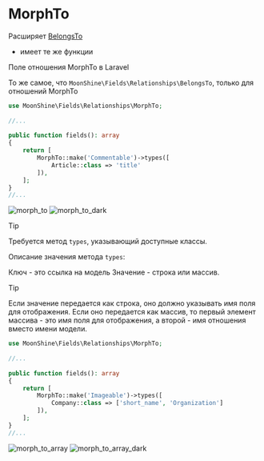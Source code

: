 # MorphTo

Расширяет [BelongsTo](https://moonshine-laravel.com/docs/resource/fields/fields-belongs_to)
* имеет те же функции    

Поле отношения MorphTo в Laravel

То же самое, что `MoonShine\Fields\Relationships\BelongsTo`, только для отношений MorphTo

```php
use MoonShine\Fields\Relationships\MorphTo; 
 
//...
 
public function fields(): array
{
    return [
        MorphTo::make('Commentable')->types([
            Article::class => 'title'
        ]), 
    ];
}
//...
```

![morph_to](https://raw.githubusercontent.com/moonshine-software/doc/2.x/resources/screenshots/morph_to.png)
![morph_to_dark](https://raw.githubusercontent.com/moonshine-software/doc/2.x/resources/screenshots/morph_to_dark.png)

> [!TIP]
> Требуется метод `types`, указывающий доступные классы.

Описание значения метода `types`:

Ключ - это ссылка на модель
Значение - строка или массив.

> [!TIP]
> Если значение передается как строка, оно должно указывать имя поля для отображения. Если оно передается как массив, то первый элемент массива - это имя поля для отображения, а второй - имя отношения вместо имени модели.

```php
use MoonShine\Fields\Relationships\MorphTo; 
 
//...
 
public function fields(): array
{
    return [
        MorphTo::make('Imageable')->types([
            Company::class => ['short_name', 'Organization']
        ]), 
    ];
}
//...
```

![morph_to_array](https://raw.githubusercontent.com/moonshine-software/doc/2.x/resources/screenshots/morph_to_array.png)
![morph_to_array_dark](https://raw.githubusercontent.com/moonshine-software/doc/2.x/resources/screenshots/morph_to_array_dark.png)
